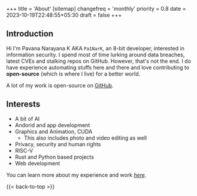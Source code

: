 +++
title = 'About'
[sitemap]
  changefreq = 'monthly'
  priority = 0.8
date = 2023-10-19T22:48:55+05:30
draft = false
+++

## Introduction

Hi I'm Pavana Narayana K AKA `Pa1NarK`, an 8-bit developer, interested in information security. I spend most of time lurking around data breaches, latest CVEs and stalking repos on GitHub. However, that's not the end. I do have experience automating stuffs here and there and love contributing to **open-source** (which is where I live) for a better world.

A lot of my work is open-source on [GitHub](https://github.com).

## Interests

- A bit of AI
- Andorid and app development
- Graphics and Animation, CUDA
  - This also includes photo and video editing as well
- Privacy, security and human rights
- RISC-V
- Rust and Python based projects
- Web development

You can learn more about my experience and work [_here_](/work/).

{{< back-to-top >}}

